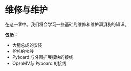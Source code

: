 # 维修与维护



  在这一章中。我们将会学习一些基础的维修和维护湃湃狗的知识。



**包括：**

- 大腿总成的安装
- 舵机的接线
- Pyboard 与外围扩展模块的接线
- OpenMV与 Pyboard 的接线